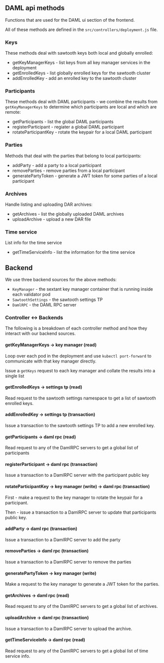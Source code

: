 ## DAML api methods

Functions that are used for the DAML ui section of the frontend.

All of these methods are defined in the `src/controllers/deployment.js` file.

### Keys

These methods deal with sawtooth keys both local and globally enrolled:

 * getKeyManagerKeys - list keys from all key manager services in the deployment
 * getEnrolledKeys - list globally enrolled keys for the sawtooth cluster
 * addEnrolledKey - add an enrolled key to the sawtooth cluster

### Participants

These methods deal with DAML participants - we combine the results from `getKeyManagerKeys` to determine which participants are local and which are remote:

 * getParticipants - list the global DAML participants
 * registerParticipant - regiater a global DAML participant
 * rotateParticipantKey - rotate the keypair for a local DAML participant

### Parties

Methods that deal with the parties that belong to local participants:

 * addParty - add a party to a local participant
 * removeParties - remove parties from a local participant
 * generatePartyToken - generate a JWT token for some parties of a local participant

### Archives

Handle listing and uploading DAR archives:

 * getArchives - list the globally uploaded DAML archives
 * uploadArchive - upload a new DAR file

### Time service

List info for the time service

 * getTimeServiceInfo - list the information for the time service

## Backend

We use three backend sources for the above methods:

 * `KeyManager` - the sextant key manager container that is running inside each validator pod
 * `SawtoothSettings` - the sawtooth settings TP
 * `DamlRPC` - the DAML RPC server

### Controller <-> Backends

The following is a breakdown of each controller method and how they interact with our backend sources.

#### getKeyManagerKeys -> key manager (read)

Loop over each pod in the deployment and use `kubectl port-forward` to communicate with that key manager directly.

Issue a `getKeys` request to each key manager and collate the results into a single list

#### getEnrolledKeys -> settings tp (read)

Read request to the sawtooth settings namespace to get a list of sawtooth enrolled keys.

#### addEnrolledKey -> settings tp (transaction)

Issue a transaction to the sawtooth settings TP to add a new enrolled key.

#### getParticipants -> daml rpc (read)

Read request to any of the DamlRPC servers to get a global list of participants

#### registerParticipant -> daml rpc (transaction)

Issue a transaction to a DamlRPC server with the participant public key

#### rotateParticipantKey -> key manager (write) -> daml rpc (transaction)

First - make a request to the key manager to rotate the keypair for a participant.

Then - issue a transaction to a DamlRPC server to update that participants public key.

#### addParty -> daml rpc (transaction)

Issue a transaction to a DamlRPC server to add the party

#### removeParties -> daml rpc (transaction)

Issue a transaction to a DamlRPC server to remove the parties

#### generatePartyToken -> key manager (write)

Make a request to the key manager to generate a JWT token for the parties.

#### getArchives -> daml rpc (read)

Read request to any of the DamlRPC servers to get a global list of archives.

#### uploadArchive -> daml rpc (transaction)

Issue a transaction to a DamlRPC server to upload the archive.

#### getTimeServiceInfo -> daml rpc (read)

Read request to any of the DamlRPC servers to get a global list of time service info.
